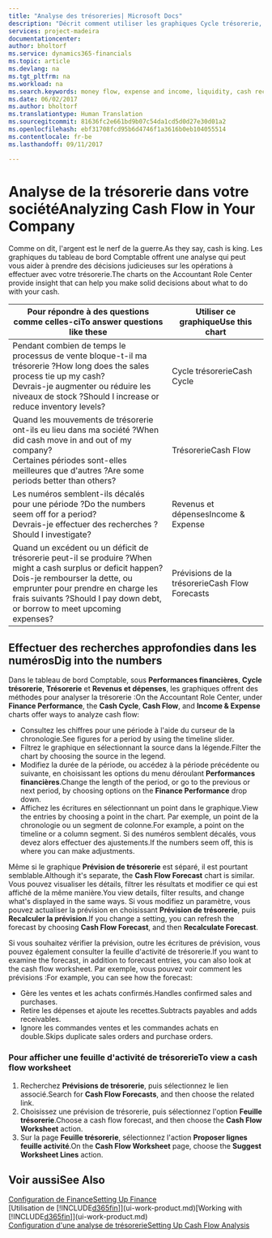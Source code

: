 ```yaml
---
title: "Analyse des trésoreries| Microsoft Docs"
description: "Décrit comment utiliser les graphiques Cycle trésorerie, Revenus et dépenses, Trésorerie et Prévision de trésorerie pour analyser les flux de trésorerie passés et futurs, entrants et sortants de votre société."
services: project-madeira
documentationcenter: 
author: bholtorf
ms.service: dynamics365-financials
ms.topic: article
ms.devlang: na
ms.tgt_pltfrm: na
ms.workload: na
ms.search.keywords: money flow, expense and income, liquidity, cash receipts minus cash payments, Cartera
ms.date: 06/02/2017
ms.author: bholtorf
ms.translationtype: Human Translation
ms.sourcegitcommit: 81636fc2e661bd9b07c54da1cd5d0d27e30d01a2
ms.openlocfilehash: ebf31708fcd95b6d4746f1a3616b0eb104055514
ms.contentlocale: fr-be
ms.lasthandoff: 09/11/2017

---
```

# <a name="analyzing-cash-flow-in-your-company"></a><span data-ttu-id="00238-103">Analyse de la trésorerie dans votre société</span><span class="sxs-lookup"><span data-stu-id="00238-103">Analyzing Cash Flow in Your Company</span></span>
<span data-ttu-id="00238-104">Comme on dit, l'argent est le nerf de la guerre.</span><span class="sxs-lookup"><span data-stu-id="00238-104">As they say, cash is king.</span></span> <span data-ttu-id="00238-105">Les graphiques du tableau de bord Comptable offrent une analyse qui peut vous aider à prendre des décisions judicieuses sur les opérations à effectuer avec votre trésorerie.</span><span class="sxs-lookup"><span data-stu-id="00238-105">The charts on the Accountant Role Center provide insight that can help you make solid decisions about what to do with your cash.</span></span>  

| <span data-ttu-id="00238-106">Pour répondre à des questions comme celles-ci</span><span class="sxs-lookup"><span data-stu-id="00238-106">To answer questions like these</span></span> | <span data-ttu-id="00238-107">Utiliser ce graphique</span><span class="sxs-lookup"><span data-stu-id="00238-107">Use this chart</span></span> |
| --- | --- |
| <span data-ttu-id="00238-108">Pendant combien de temps le processus de vente bloque-t-il ma trésorerie ?</span><span class="sxs-lookup"><span data-stu-id="00238-108">How long does the sales process tie up my cash?</span></span></br> <span data-ttu-id="00238-109">Devrais-je augmenter ou réduire les niveaux de stock ?</span><span class="sxs-lookup"><span data-stu-id="00238-109">Should I increase or reduce inventory levels?</span></span> |<span data-ttu-id="00238-110">Cycle trésorerie</span><span class="sxs-lookup"><span data-stu-id="00238-110">Cash Cycle</span></span> |
| <span data-ttu-id="00238-111">Quand les mouvements de trésorerie ont-ils eu lieu dans ma société ?</span><span class="sxs-lookup"><span data-stu-id="00238-111">When did cash move in and out of my company?</span></span></br> <span data-ttu-id="00238-112">Certaines périodes sont-elles meilleures que d'autres ?</span><span class="sxs-lookup"><span data-stu-id="00238-112">Are some periods better than others?</span></span> |<span data-ttu-id="00238-113">Trésorerie</span><span class="sxs-lookup"><span data-stu-id="00238-113">Cash Flow</span></span> |
| <span data-ttu-id="00238-114">Les numéros semblent-ils décalés pour une période ?</span><span class="sxs-lookup"><span data-stu-id="00238-114">Do the numbers seem off for a period?</span></span></br> <span data-ttu-id="00238-115">Devrais-je effectuer des recherches ?</span><span class="sxs-lookup"><span data-stu-id="00238-115">Should I investigate?</span></span> |<span data-ttu-id="00238-116">Revenus et dépenses</span><span class="sxs-lookup"><span data-stu-id="00238-116">Income & Expense</span></span> |
| <span data-ttu-id="00238-117">Quand un excédent ou un déficit de trésorerie peut-il se produire ?</span><span class="sxs-lookup"><span data-stu-id="00238-117">When might a cash surplus or deficit happen?</span></span></br> <span data-ttu-id="00238-118">Dois-je rembourser la dette, ou emprunter pour prendre en charge les frais suivants ?</span><span class="sxs-lookup"><span data-stu-id="00238-118">Should I pay down debt, or borrow to meet upcoming expenses?</span></span> |<span data-ttu-id="00238-119">Prévisions de la trésorerie</span><span class="sxs-lookup"><span data-stu-id="00238-119">Cash Flow Forecasts</span></span> |

## <a name="dig-into-the-numbers"></a><span data-ttu-id="00238-120">Effectuer des recherches approfondies dans les numéros</span><span class="sxs-lookup"><span data-stu-id="00238-120">Dig into the numbers</span></span>
<span data-ttu-id="00238-121">Dans le tableau de bord Comptable, sous **Performances financières**, **Cycle trésorerie**, **Trésorerie** et **Revenus et dépenses**, les graphiques offrent des méthodes pour analyser la trésorerie :</span><span class="sxs-lookup"><span data-stu-id="00238-121">On the Accountant Role Center, under **Finance Performance**, the **Cash Cycle**, **Cash Flow**, and **Income & Expense** charts offer ways to analyze cash flow:</span></span>  

* <span data-ttu-id="00238-122">Consultez les chiffres pour une période à l'aide du curseur de la chronologie.</span><span class="sxs-lookup"><span data-stu-id="00238-122">See figures for a period by using the timeline slider.</span></span>  
* <span data-ttu-id="00238-123">Filtrez le graphique en sélectionnant la source dans la légende.</span><span class="sxs-lookup"><span data-stu-id="00238-123">Filter the chart by choosing the source in the legend.</span></span>  
* <span data-ttu-id="00238-124">Modifiez la durée de la période, ou accédez à la période précédente ou suivante, en choisissant les options du menu déroulant **Performances financières**.</span><span class="sxs-lookup"><span data-stu-id="00238-124">Change the length of the period, or go to the previous or next period, by choosing options on the **Finance Performance** drop down.</span></span>  
* <span data-ttu-id="00238-125">Affichez les écritures en sélectionnant un point dans le graphique.</span><span class="sxs-lookup"><span data-stu-id="00238-125">View the entries by choosing a point in the chart.</span></span> <span data-ttu-id="00238-126">Par exemple, un point de la chronologie ou un segment de colonne.</span><span class="sxs-lookup"><span data-stu-id="00238-126">For example, a point on the timeline or a column segment.</span></span> <span data-ttu-id="00238-127">Si des numéros semblent décalés, vous devez alors effectuer des ajustements.</span><span class="sxs-lookup"><span data-stu-id="00238-127">If the numbers seem off, this is where you can make adjustments.</span></span>  

<span data-ttu-id="00238-128">Même si le graphique **Prévision de trésorerie** est séparé, il est pourtant semblable.</span><span class="sxs-lookup"><span data-stu-id="00238-128">Although it's separate, the **Cash Flow Forecast** chart is similar.</span></span> <span data-ttu-id="00238-129">Vous pouvez visualiser les détails, filtrer les résultats et modifier ce qui est affiché de la même manière.</span><span class="sxs-lookup"><span data-stu-id="00238-129">You view details, filter results, and change what's displayed in the same ways.</span></span> <span data-ttu-id="00238-130">Si vous modifiez un paramètre, vous pouvez actualiser la prévision en choisissant **Prévision de trésorerie**, puis **Recalculer la prévision**.</span><span class="sxs-lookup"><span data-stu-id="00238-130">If you change a setting, you can refresh the forecast by choosing **Cash Flow Forecast**, and then **Recalculate Forecast**.</span></span>

<span data-ttu-id="00238-131">Si vous souhaitez vérifier la prévision, outre les écritures de prévision, vous pouvez également consulter la feuille d'activité de trésorerie.</span><span class="sxs-lookup"><span data-stu-id="00238-131">If you want to examine the forecast, in addition to forecast entries, you can also look at the cash flow worksheet.</span></span> <span data-ttu-id="00238-132">Par exemple, vous pouvez voir comment les prévisions :</span><span class="sxs-lookup"><span data-stu-id="00238-132">For example, you can see how the forecast:</span></span>

* <span data-ttu-id="00238-133">Gère les ventes et les achats confirmés.</span><span class="sxs-lookup"><span data-stu-id="00238-133">Handles confirmed sales and purchases.</span></span>  
* <span data-ttu-id="00238-134">Retire les dépenses et ajoute les recettes.</span><span class="sxs-lookup"><span data-stu-id="00238-134">Subtracts payables and adds receivables.</span></span>  
* <span data-ttu-id="00238-135">Ignore les commandes ventes et les commandes achats en double.</span><span class="sxs-lookup"><span data-stu-id="00238-135">Skips duplicate sales orders and purchase orders.</span></span>  

### <a name="to-view-a-cash-flow-worksheet"></a><span data-ttu-id="00238-136">Pour afficher une feuille d'activité de trésorerie</span><span class="sxs-lookup"><span data-stu-id="00238-136">To view a cash flow worksheet</span></span>
1. <span data-ttu-id="00238-137">Recherchez **Prévisions de trésorerie**, puis sélectionnez le lien associé.</span><span class="sxs-lookup"><span data-stu-id="00238-137">Search for **Cash Flow Forecasts**, and then choose the related link.</span></span>  
2. <span data-ttu-id="00238-138">Choisissez une prévision de trésorerie, puis sélectionnez l'option **Feuille trésorerie**.</span><span class="sxs-lookup"><span data-stu-id="00238-138">Choose a cash flow forecast, and then choose the **Cash Flow Worksheet** action.</span></span>  
3. <span data-ttu-id="00238-139">Sur la page **Feuille trésorerie**, sélectionnez l'action **Proposer lignes feuille activité**.</span><span class="sxs-lookup"><span data-stu-id="00238-139">On the **Cash Flow Worksheet** page, choose the **Suggest Worksheet Lines** action.</span></span>  

## <a name="see-also"></a><span data-ttu-id="00238-140">Voir aussi</span><span class="sxs-lookup"><span data-stu-id="00238-140">See Also</span></span>
[<span data-ttu-id="00238-141">Configuration de Finance</span><span class="sxs-lookup"><span data-stu-id="00238-141">Setting Up Finance</span></span>](finance-setup-finance.md)  
<span data-ttu-id="00238-142">[Utilisation de [!INCLUDE[d365fin](includes/d365fin_md.md)]](ui-work-product.md)</span><span class="sxs-lookup"><span data-stu-id="00238-142">[Working with [!INCLUDE[d365fin](includes/d365fin_md.md)]](ui-work-product.md)</span></span>  
[<span data-ttu-id="00238-143">Configuration d'une analyse de trésorerie</span><span class="sxs-lookup"><span data-stu-id="00238-143">Setting Up Cash Flow Analysis</span></span>](finance-setup-cash-flow-analyses.md)  

